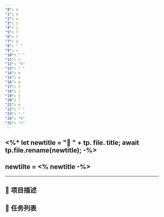 ```yaml
---
"0": n
"1": e
"2": w
"3": t
"4": i
"5": l
"6": t
"7": e
"8": " "
"9": =
"10": " "
"11": <
"12": "%"
"13": " "
"14": n
"15": e
"16": w
"17": t
"18": i
"19": t
"20": l
"21": e
"22": " "
"23": "-"
"24": "%"
"25": ">"
---
```



<%* 
let newtitle = "📌 " + tp. file. title;
await tp.file.rename(newtitle);
-%>
---
newtilte = <% newtitle -%>
---
---
## 📄 项目描述



## 📅 任务列表




